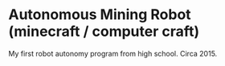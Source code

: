 # Autonomous Mining Robot (minecraft / computer craft)
My first robot autonomy program from high school. Circa 2015.

